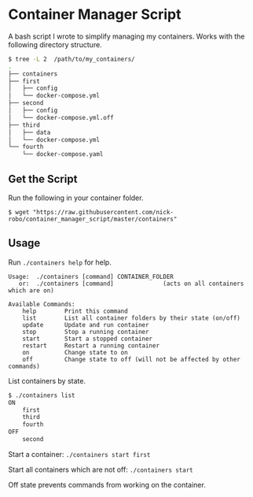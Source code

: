 # Container Manager Script

A bash script I wrote to simplify managing my containers. Works with the following directory structure. 

```bash
$ tree -L 2  /path/to/my_containers/
.
├── containers
├── first
│   ├── config
│   └── docker-compose.yml
├── second
│   ├── config
│   └── docker-compose.yml.off
├── third
│   ├── data
│   └── docker-compose.yml
└── fourth
    └── docker-compose.yaml
```
## Get the Script 

Run the following in your container folder.

```
$ wget "https://raw.githubusercontent.com/nick-robo/container_manager_script/master/containers"
```

## Usage

Run `./containers help` for help.

```
Usage:  ./containers [command] CONTAINER_FOLDER
   or:  ./containers [command]              (acts on all containers which are on)

Available Commands:
    help        Print this command
    list        List all container folders by their state (on/off)
    update      Update and run container
    stop        Stop a running container
    start       Start a stopped container
    restart     Restart a running container
    on          Change state to on 
    off         Change state to off (will not be affected by other commands)
```
List containers by state.

```bash
$ ./containers list
ON
    first
    third
    fourth
OFF
    second
```

Start a container: `./containers start first`

Start all containers which are not off: `./containers start`

Off state prevents commands from working on the container.
